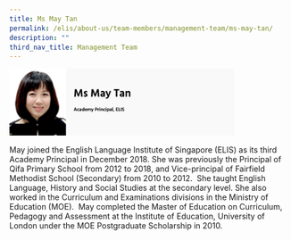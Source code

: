 ```yaml
---
title: Ms May Tan
permalink: /elis/about-us/team-members/management-team/ms-may-tan/
description: ""
third_nav_title: Management Team
---
```

<img src="/images/Ms%20May%20Tan.png" style="width:80%">

May joined the English Language Institute of Singapore (ELIS) as its third Academy Principal in December 2018. She was previously the Principal of Qifa Primary School from 2012 to 2018, and Vice-principal of Fairfield Methodist School (Secondary) from 2010 to 2012.  She taught English Language, History and Social Studies at the secondary level. She also worked in the Curriculum and Examinations divisions in the Ministry of Education (MOE).  May completed the Master of Education on Curriculum, Pedagogy and Assessment at the Institute of Education, University of London under the MOE Postgraduate Scholarship in 2010.